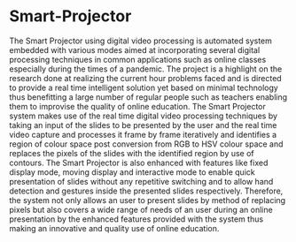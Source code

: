 # Smart-Projector
The Smart Projector using digital video processing is automated system embedded with various modes aimed at incorporating several digital processing techniques in common applications such as online classes especially during the times of a pandemic.  The project is a highlight on the research done at realizing the current hour problems faced and is directed to provide a real time intelligent solution yet based on minimal technology thus benefitting a large number of regular people such as teachers enabling them to improvise the quality of online education. The Smart Projector system makes use of the real time digital video processing techniques by taking an input of the slides to be presented by the user and the real time video capture and processes it frame by frame iteratively and identifies a region of colour space post conversion from RGB to HSV colour space and replaces the pixels of the slides with the identified region by use of contours. The Smart Projector is also enhanced with features like fixed display mode, moving display and interactive mode to enable quick presentation of slides without any repetitive switching and to allow hand detection and gestures inside the presented slides respectively. Therefore, the system not only allows an user to present slides by method of replacing pixels but also covers a wide range of needs of an user during an online presentation by the enhanced features provided with the system thus making an innovative and quality use of online education.
